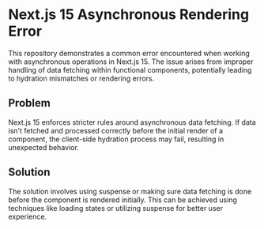 # Next.js 15 Asynchronous Rendering Error

This repository demonstrates a common error encountered when working with asynchronous operations in Next.js 15.  The issue arises from improper handling of data fetching within functional components, potentially leading to hydration mismatches or rendering errors.

## Problem

Next.js 15 enforces stricter rules around asynchronous data fetching. If data isn't fetched and processed correctly before the initial render of a component, the client-side hydration process may fail, resulting in unexpected behavior.

## Solution

The solution involves using suspense or making sure data fetching is done before the component is rendered initially. This can be achieved using techniques like loading states or utilizing suspense for better user experience.
